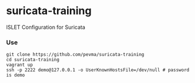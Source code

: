# suricata-training
ISLET Configuration for Suricata

### Use
```
git clone https://github.com/pevma/suricata-training
cd suricata-training
vagrant up
ssh -p 2222 demo@127.0.0.1 -o UserKnownHostsFile=/dev/null # password is demo
```
